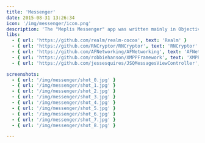 ```yaml
---
title: 'Messenger'
date: 2015-08-31 13:26:34
icon: '/img/messenger/icon.png'
description: 'The "Meplis Messenger" app was written mainly in Objective-C and built at its core using XMPP. The processing of considerable amounts of data from various rest APIs required properly threaded interfaces. All incoming and outgoing data and databases were encrypted (AES-256) in order to meet HIPAA compliance. The main goal of the app is the enable patients and doctors to more efficiently communicate through a secure channel where they can exchange exams and other kinds of files.'
libs:
  - { url: 'https://github.com/realm/realm-cocoa', text: 'Realm' }
  - { url: 'https://github.com/RNCryptor/RNCryptor', text: 'RNCryptor' }
  - { url: 'https://github.com/AFNetworking/AFNetworking', text: 'AFNetworking' }
  - { url: 'https://github.com/robbiehanson/XMPPFramework', text: 'XMPPFramework' }
  - { url: 'https://github.com/jessesquires/JSQMessagesViewController', text: 'JSQMessagesViewController' }

screenshots:
  - { url: '/img/messenger/shot_0.jpg' }
  - { url: '/img/messenger/shot_1.jpg' }
  - { url: '/img/messenger/shot_2.jpg' }
  - { url: '/img/messenger/shot_3.jpg' }
  - { url: '/img/messenger/shot_4.jpg' }
  - { url: '/img/messenger/shot_5.jpg' }
  - { url: '/img/messenger/shot_6.jpg' }
  - { url: '/img/messenger/shot_7.jpg' }
  - { url: '/img/messenger/shot_8.jpg' }

---
```

